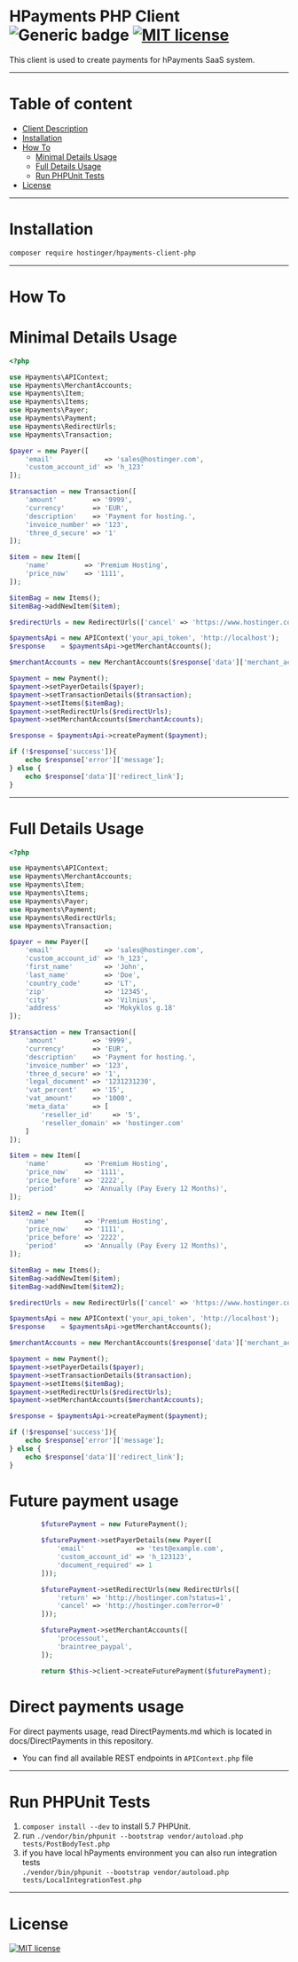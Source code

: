 # HPayments PHP Client ![Generic badge](https://img.shields.io/badge/v-1.2.3-<COLOR>.svg) [![MIT license](https://img.shields.io/badge/License-MIT-blue.svg)](https://lbesson.mit-license.org/)

This client is used to create payments for hPayments SaaS system.

---

# Table of content

- [Client Description](#hpayments-php-client)
- [Installation](#installation)
- [How To](#how-to)
    - [Minimal Details Usage](#minimal-details-usage)
    - [Full Details Usage](#full-details-usage)
    - [Run PHPUnit Tests](#run-phpunit-tests)
- [License](#license)

---

# Installation

```bash
composer require hostinger/hpayments-client-php
```

---

# How To
# Minimal Details Usage

```php
<?php

use Hpayments\APIContext;
use Hpayments\MerchantAccounts;
use Hpayments\Item;
use Hpayments\Items;
use Hpayments\Payer;
use Hpayments\Payment;
use Hpayments\RedirectUrls;
use Hpayments\Transaction;

$payer = new Payer([
    'email'             => 'sales@hostinger.com',
    'custom_account_id' => 'h_123'
]);

$transaction = new Transaction([
    'amount'         => '9999',
    'currency'       => 'EUR',
    'description'    => 'Payment for hosting.',
    'invoice_number' => '123',
    'three_d_secure' => '1'
]);

$item = new Item([
    'name'         => 'Premium Hosting',
    'price_now'    => '1111',
]);

$itemBag = new Items();
$itemBag->addNewItem($item);

$redirectUrls = new RedirectUrls(['cancel' => 'https://www.hostinger.com/cancel', 'return' => 'https://www.hostinger.com/success']);

$paymentsApi = new APIContext('your_api_token', 'http://localhost');
$response    = $paymentsApi->getMerchantAccounts();

$merchantAccounts = new MerchantAccounts($response['data']['merchant_account_ids']);

$payment = new Payment();
$payment->setPayerDetails($payer);
$payment->setTransactionDetails($transaction);
$payment->setItems($itemBag);
$payment->setRedirectUrls($redirectUrls);
$payment->setMerchantAccounts($merchantAccounts);

$response = $paymentsApi->createPayment($payment);

if (!$response['success']){
    echo $response['error']['message'];
} else {
    echo $response['data']['redirect_link'];
}
```

---

# Full Details Usage
```php
<?php

use Hpayments\APIContext;
use Hpayments\MerchantAccounts;
use Hpayments\Item;
use Hpayments\Items;
use Hpayments\Payer;
use Hpayments\Payment;
use Hpayments\RedirectUrls;
use Hpayments\Transaction;

$payer = new Payer([
    'email'             => 'sales@hostinger.com',
    'custom_account_id' => 'h_123',
    'first_name'        => 'John',
    'last_name'         => 'Doe',
    'country_code'      => 'LT',
    'zip'               => '12345',
    'city'              => 'Vilnius',
    'address'           => 'Mokyklos g.18'
]);

$transaction = new Transaction([
    'amount'         => '9999',
    'currency'       => 'EUR',
    'description'    => 'Payment for hosting.',
    'invoice_number' => '123',
    'three_d_secure' => '1',
    'legal_document' => '1231231230',
    'vat_percent'    => '15',
    'vat_amount'     => '1000',
    'meta_data'      => [
        'reseller_id'     => '5',
        'reseller_domain' => 'hostinger.com'
    ]
]);

$item = new Item([
    'name'         => 'Premium Hosting',
    'price_now'    => '1111',
    'price_before' => '2222',
    'period'       => 'Annually (Pay Every 12 Months)',
]);

$item2 = new Item([
    'name'         => 'Premium Hosting',
    'price_now'    => '1111',
    'price_before' => '2222',
    'period'       => 'Annually (Pay Every 12 Months)',
]);

$itemBag = new Items();
$itemBag->addNewItem($item);
$itemBag->addNewItem($item2);

$redirectUrls = new RedirectUrls(['cancel' => 'https://www.hostinger.com/cancel', 'return' => 'https://www.hostinger.com/success']);

$paymentsApi = new APIContext('your_api_token', 'http://localhost');
$response    = $paymentsApi->getMerchantAccounts();

$merchantAccounts = new MerchantAccounts($response['data']['merchant_account_ids']);

$payment = new Payment();
$payment->setPayerDetails($payer);
$payment->setTransactionDetails($transaction);
$payment->setItems($itemBag);
$payment->setRedirectUrls($redirectUrls);
$payment->setMerchantAccounts($merchantAccounts);

$response = $paymentsApi->createPayment($payment);

if (!$response['success']){
    echo $response['error']['message'];
} else {
    echo $response['data']['redirect_link'];
}
```

# Future payment usage
```php
        $futurePayment = new FuturePayment();

        $futurePayment->setPayerDetails(new Payer([
            'email'             => 'test@example.com',
            'custom_account_id' => 'h_123123',
            'document_required' => 1
        ]));

        $futurePayment->setRedirectUrls(new RedirectUrls([
            'return' => 'http://hostinger.com?status=1',
            'cancel' => 'http://hostinger.com?error=0'
        ]));

        $futurePayment->setMerchantAccounts([
            'processout',
            'braintree_paypal',
        ]);

        return $this->client->createFuturePayment($futurePayment);
```

# Direct payments usage

For direct payments usage, read DirectPayments.md which is located in docs/DirectPayments in this repository.

- You can find all available REST endpoints in `APIContext.php` file

---

# Run PHPUnit Tests

1. `composer install --dev` to install 5.7 PHPUnit.
2. run `./vendor/bin/phpunit --bootstrap vendor/autoload.php tests/PostBodyTest.php`
3. if you have local hPayments environment you can also run integration tests  
`./vendor/bin/phpunit --bootstrap vendor/autoload.php tests/LocalIntegrationTest.php`
---

# License
[![MIT license](https://img.shields.io/badge/License-MIT-blue.svg)](https://lbesson.mit-license.org/)

